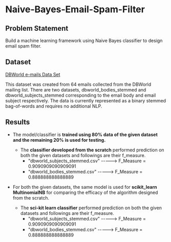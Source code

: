 # Naive-Bayes-Email-Spam-Filter

## Problem Statement

Build a machine learning framework using Naive Bayes classifier to design email spam filter.

## Dataset

[DBWorld e-mails Data Set](https://archive.ics.uci.edu/ml/datasets/dbworld+e-mails)

This dataset was created from 64 emails collected from the DBWorld mailing list. There are two datasets, dbworld_bodies_stemmed and dbworld_subjects_stemmed corresponding to the email body and email subject respectively. The data is currently represented as a binary stemmed bag-of-words and requires no additional NLP.

## Results

- The model/classifier is **trained using 80% data of the given dataset and the remaining 20% is used for testing.**  
  - The **classifier developed from the scratch** performed prediction on both the given datasets and followings are their f_measure. 
    - "dbworld_subjects_stemmed.csv" ----->   F_Measure =  0.9090909090909091
    - "dbworld_bodies_stemmed.csv" ----->   F_Measure =  0.888888888888889

- For both the given datasets, the same model is used for **scikit_learn MultinomialNB** for comparing the efficacy of the algorithm designed from the scratch.
  - The **sci-kit learn classifier** performed prediction on both the given datasets and followings are their f_measure. 
    - "dbworld_subjects_stemmed.csv" ----->   F_Measure =  0.9090909090909091
    - "dbworld_bodies_stemmed.csv" ----->   F_Measure =  0.888888888888889
